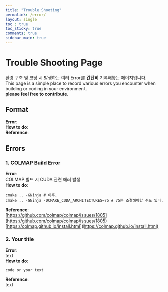 ```yaml
---
title: "Trouble Shooting"
permalink: /error/
layout: single
toc : true
toc_sticky: true
comments: true
sidebar_main: true
---
```


# Trouble Shooting Page
환경 구축 및 코딩 시 발생하는 여러 Error를 **간단히** 기록해놓는 페이지입니다.  
This page is a simple place to record various errors you encounter when building or coding in your environment.   
**please feel free to contribute.**

## Format

**Error**:<br>
**How to do**:<br>
**Reference**:<br> 

## Errors
### 1. COLMAP Build Error
**Error**:<br>
COLMAP 빌드 시 CUDA 관련 에러 발생<br>
**How to do**:
```
cmake .. -GNinja # 이후,
cmake .. -GNinja -DCMAKE_CUDA_ARCHITECTURES=75 # 75는 조절해야할 수도 있다.
```  
**Reference**:<br>
[https://github.com/colmap/colmap/issues/1805](https://github.com/colmap/colmap/issues/1805)<br>
[https://colmap.github.io/install.html](https://colmap.github.io/install.html)<br>

### 2. Your title
**Error**:<br>
text<br>
**How to do**:
```
code or your text
```  
**Reference**:<br>
text<br>

